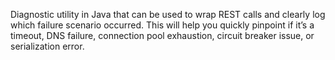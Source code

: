 Diagnostic utility in Java that can be used to wrap REST calls and clearly log which failure scenario occurred.
This will help you quickly pinpoint if it’s a timeout, DNS failure, connection pool exhaustion, circuit breaker issue, or serialization error.
